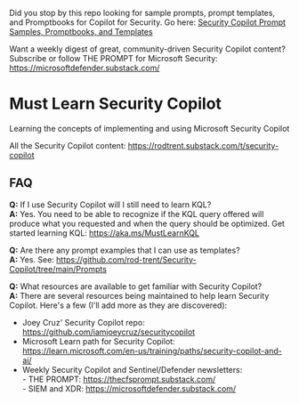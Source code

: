 Did you stop by this repo looking for sample prompts, prompt templates, and Promptbooks for Copilot for Security. Go here: <a href="https://github.com/rod-trent/Security-Copilot/tree/main/Prompts" target="_blank">Security Copilot Prompt Samples, Promptbooks, and Templates</a>

Want a weekly digest of great, community-driven Security Copilot content? Subscribe or follow THE PROMPT for Microsoft Security: https://microsoftdefender.substack.com/

# Must Learn Security Copilot<br>

Learning the concepts of implementing and using Microsoft Security Copilot

All the Security Copilot content: https://rodtrent.substack.com/t/security-copilot 


## FAQ<br>

<b>Q:</b> If I use Security Copilot will I still need to learn KQL?<br>
<b>A:</b> Yes. You need to be able to recognize if the KQL query offered will produce what you requested and when the query should be optimized. Get started learning KQL: https://aka.ms/MustLearnKQL

<b>Q:</b> Are there any prompt examples that I can use as templates?<br>
<b>A:</b> Yes. See: https://github.com/rod-trent/Security-Copilot/tree/main/Prompts<br>

<b>Q:</b> What resources are available to get familiar with Security Copilot?<br>
<b>A:</b> There are several resources being maintained to help learn Security Copilot. Here's a few (I'll add more as they are discovered):<br>
* Joey Cruz' Security Copilot repo: https://github.com/iamjoeycruz/securitycopilot
* Microsoft Learn path for Security Copilot: https://learn.microsoft.com/en-us/training/paths/security-copilot-and-ai/
* Weekly Security Copilot and Sentinel/Defender newsletters:<br>
        - THE PROMPT: https://thecfsprompt.substack.com/<br>
        - SIEM and XDR: https://microsoftdefender.substack.com/<br>


<br>
<br><br>

